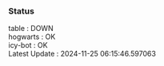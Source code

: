 ### Status


table : DOWN  
hogwarts : OK  
icy-bot : OK  
Latest Update : 2024-11-25 06:15:46.597063
